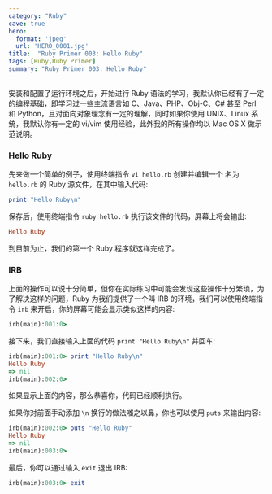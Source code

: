 ```yaml
---
category: "Ruby"
cave: true
hero:
  format: 'jpeg'
  url: 'HERO_0001.jpg'
title:  "Ruby Primer 003: Hello Ruby"
tags: [Ruby,Ruby Primer]
summary: "Ruby Primer 003: Hello Ruby"
---
```

安装和配置了运行环境之后，开始进行 Ruby 语法的学习，我默认你已经有了一定的编程基础，即学习过一些主流语言如 C、Java、PHP、Obj-C、C# 甚至 Perl 和 Python，且对面向对象理念有一定的理解，同时如果你使用 UNIX、Linux 系统，我默认你有一定的 vi/vim 使用经验，此外我的所有操作均以 Mac OS X 做示范说明。

### Hello Ruby

先来做一个简单的例子，使用终端指令 `vi hello.rb` 创建并编辑一个 名为`hello.rb` 的 Ruby 源文件，在其中输入代码:

```ruby
print "Hello Ruby\n"
```

保存后，使用终端指令 `ruby hello.rb` 执行该文件的代码，屏幕上将会输出:

```ruby
Hello Ruby
```

到目前为止，我们的第一个 Ruby 程序就这样完成了。

### IRB

上面的操作可以说十分简单，但你在实际练习中可能会发现这些操作十分繁琐，为了解决这样的问题，Ruby 为我们提供了一个叫 IRB 的环境，我们可以使用终端指令 `irb` 来开启，你的屏幕可能会显示类似这样的内容:

```ruby
irb(main):001:0>
```

接下来，我们直接输入上面的代码 `print "Hello Ruby\n"` 并回车:

```ruby
irb(main):001:0> print "Hello Ruby\n"
Hello Ruby
=> nil
irb(main):002:0>
```

如果显示上面的内容，那么恭喜你，代码已经顺利执行。

如果你对前面手动添加 `\n` 换行的做法嗤之以鼻，你也可以使用 `puts` 来输出内容:

```ruby
irb(main):002:0> puts "Hello Ruby"
Hello Ruby
=> nil
irb(main):003:0>
```

最后，你可以通过输入 `exit` 退出 IRB:

```ruby
irb(main):003:0> exit
```



